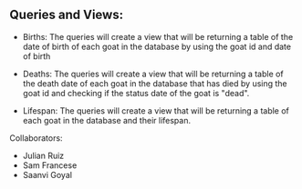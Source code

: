 Queries and Views:
-
- Births: The queries will create a view that will be returning a table of the date of birth of each goat in the database by using the goat id and date of birth

- Deaths: The queries will create a view that will be returning a table of the death date of each goat in the database that has died by using the goat id and checking if the status date of the goat is "dead".

- Lifespan: The queries will create a view that will be returning a table of each goat in the database and their lifespan. 

Collaborators: 
- Julian Ruiz
- Sam Francese
- Saanvi Goyal 

